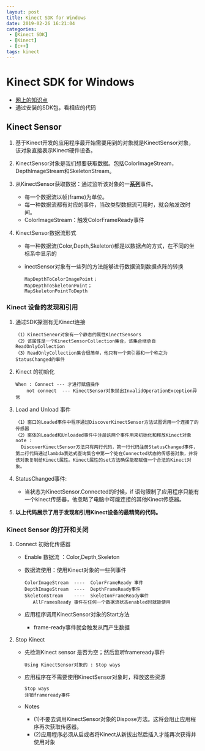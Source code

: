 ```yaml
---
layout: post
title: Kinect SDK for Windows
date: 2019-02-26 16:21:04
categories: 
 - [Kinect SDK]
 - [Kinect]
 - [c++]
tags: kinect
---
```


# Kinect SDK for Windows

+ [网上的知识点](https://blog.csdn.net/cz19800823)
+ 通过安装的SDK包，看相应的代码

## Kinect Sensor

1. 基于Kinect开发的应用程序最开始需要用到的对象就是KinectSensor对象，该对象直接表示Kinect硬件设备。

2. KinectSensor对象是我们想要获取数据。包括ColorImageStream，DepthlmageStream和SkeletonStream。

3. 从KinectSensor获取数据：通过监听该对象的一[**系列**](http://www.hqew.com/tech/led/200010410003/27268.html)事件。

   + 每一个数据流以帧(frame)为单位。
   + 每一种数据流都有对应的事件，当改类型数据流可用时，就会触发改时间。
   + ColorImageStream：触发ColorFrameReady事件

4. KinectSensor数据流形式

   + 每一种数据流(Color,Depth,Skeleton)都是以数据点的方式，在不同的坐标系中显示的

   + inectSensor对象有一些列的方法能够进行数据流到数据点阵的转换

     ```
     MapDepthToColorImagePoint；
     MapDepthToSkeletonPoint；
     MapSkeletonPointToDepth
     ```

### Kinect 设备的发现和引用

1. 通过SDK探测有无Kinect连接

   ```
   （1）KinectSeneor对象有一个静态的属性KinectSensors
   （2）该属性是一个KinectSensorCollection集合，该集合继承自ReadOnlyCollection
   （3）ReadOnlyCollection集合很简单，他只有一个索引器和一个称之为StatusChanged的事件
   ```

2. Kinect 的初始化

   ```
   When : Connect --- 才进行赋值操作 
   	   not connect  --- KinectSensor对象抛出InvalidOperationException异常
   ```

3. Load and Unload 事件

   ```
   （1）窗口的Loaded事件中程序通过DiscoverKinectSensor方法试图调用一个连接了的传感器
   （2）窗体的Loaded和Unloaded事件中注册这两个事件用来初始化和释放Kinect对象
   note :
   	 DiscoverKinectSensor方法只有两行代码，第一行代码注册StatusChanged事件，第二行代码通过lambda表达式查询集合中第一个处在Connected状态的传感器对象，并将该对象复制给Kinect属性。Kinect属性的set方法确保能都赋值一个合法的Kinect对象。
   ```

4. StatusChanged事件: 

   + 当状态为KinectSensor.Connected的时候，if 语句限制了应用程序只能有一个kinect传感器，他忽略了电脑中可能连接的其他Kinect传感器。

5. **以上代码展示了用于发现和引用Kinect设备的最精简的代码。**

### Kinect Sensor 的打开和关闭

1. Connect 初始化传感器

   + Enable  数据流 ：Color,Depth,Skeleton

   + 数据流使用：使用Kinect对象的一些列事件

     ```
     ColorImageStream  ----  ColorFrameReady 事件
     DepthImageStream  ----  DepthFrameReady事件
     SkeletonStream    ----  SkeletonFrameReady事件
     	AllFramesReady 事件在任何一个数据流状态enabled时就能使用
     ```

   + 应用程序调用KinectSensor对象的Start方法

     + frame-ready事件就会触发从而产生数据

2. Stop Kinect

   + 先检测Kinect sensor 是否为空；然后监听frameready事件

     ```
     Using KinectSensor对象的 : Stop ways 
     ```

   + 应用程序在不需要使用KinectSensor对象时，释放这些资源

     ```
     Stop ways 
     注销frameready事件
     ```

   + Notes

     + (1)不要去调用KinectSensor对象的Dispose方法。这将会阻止应用程序再次获取传感器。
     + (2)应用程序必须从启或者将Kinect从新拔出然后插入才能再次获得并使用对象